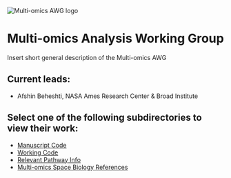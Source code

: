 ![Multi-omics AWG logo](https://user-images.githubusercontent.com/92759843/142992322-698c6c7f-14a1-40b8-ad71-50c13e0a35cc.png)

# Multi-omics Analysis Working Group

Insert short general description of the Multi-omics AWG

## Current leads:
- Afshin Beheshti, NASA Ames Research Center & Broad Institute

## Select one of the following subdirectories to view their work:
- [Manuscript Code](Manuscript_Code)
- [Working Code](Working_Code)
- [Relevant Pathway Info](Relevant_Pathway_Info)
- [Multi-omics Space Biology References](Multi-omics_Space_Biology_References)
